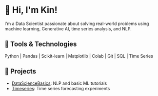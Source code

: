 # 👋 Hi, I'm Kin!

I'm a Data Scientist passionate about solving real-world problems using machine learning, Generative AI, time series analysis, and NLP.

## 🔧 Tools & Technologies
Python | Pandas | Scikit-learn | Matplotlib | Colab | Git | SQL | Time Series

## 📘 Projects
- [DataScienceBasics](https://github.com/kinn-j/DataScienceBasics): NLP and basic ML tutorials
- [Timeseries](https://github.com/kinn-j/Timeseries): Time series forecasting experiments

